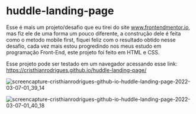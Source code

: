 # huddle-landing-page

Esse é mais um projeto/desafio que eu tirei do site www.frontendmentor.io, mas fiz ele de uma forma um pouco diferente, a construção dele é feita como o metodo mobile first, fiquei feliz com o resultado obtido nesse desafio, cada vez mais estou progredindo nos meus estudo em programação Front-End, este projeto foi feito em HTML e CSS.

Esse projeto pode ser testado em um navegador acessando esse link: https://cristhianrodrigues.github.io/huddle-landing-page/


![screencapture-cristhianrodrigues-github-io-huddle-landing-page-2022-03-07-01_39_14](https://user-images.githubusercontent.com/49444405/156969350-1ebdb76f-0f4a-4d75-811d-ba230c11411d.png)

![screencapture-cristhianrodrigues-github-io-huddle-landing-page-2022-03-07-01_40_18](https://user-images.githubusercontent.com/49444405/156969351-05ed7d23-7190-4e49-b66e-eca81dfb79ba.png)
